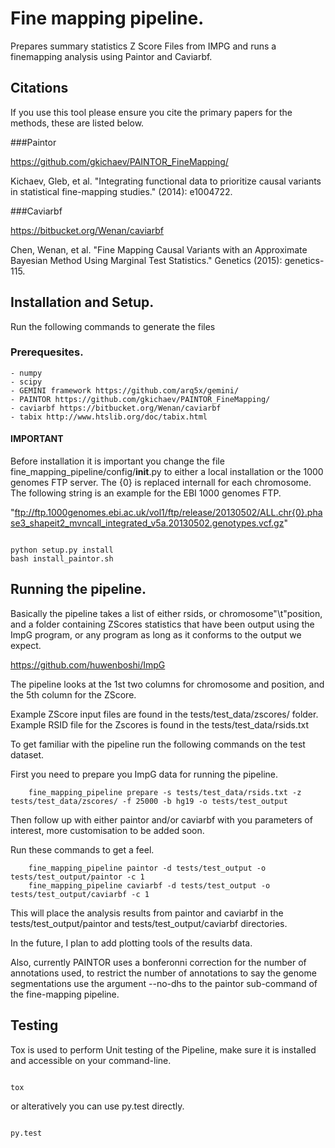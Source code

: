 # Fine mapping pipeline.


Prepares summary statistics Z Score Files from IMPG and runs a finemapping analysis
using Paintor and Caviarbf.

## Citations

If you use this tool please ensure you cite the primary papers for the methods, these are listed below. 

###Paintor

https://github.com/gkichaev/PAINTOR_FineMapping/
 
Kichaev, Gleb, et al. "Integrating functional data to prioritize causal variants in statistical fine-mapping studies." (2014): e1004722.

###Caviarbf

https://bitbucket.org/Wenan/caviarbf

Chen, Wenan, et al. "Fine Mapping Causal Variants with an Approximate Bayesian Method Using Marginal Test Statistics." Genetics (2015): genetics-115.


## Installation and Setup.

Run the following commands to generate the files

### Prerequesites.

    - numpy
    - scipy
    - GEMINI framework https://github.com/arq5x/gemini/
    - PAINTOR https://github.com/gkichaev/PAINTOR_FineMapping/
    - caviarbf https://bitbucket.org/Wenan/caviarbf
    - tabix http://www.htslib.org/doc/tabix.html

#### IMPORTANT

Before installation it is important you change the file fine_mapping_pipeline/config/__init__.py to either a local installation
or the 1000 genomes FTP server. The {0} is replaced internall for each chromosome. The following string is an example for the EBI 1000 genomes FTP.

"ftp://ftp.1000genomes.ebi.ac.uk/vol1/ftp/release/20130502/ALL.chr{0}.phase3_shapeit2_mvncall_integrated_v5a.20130502.genotypes.vcf.gz"

```

python setup.py install
bash install_paintor.sh

```

## Running the pipeline. 

Basically the pipeline takes a list of either rsids, or chromosome"\t"position, and a folder containing 
ZScores statistics that have been output using the ImpG program, or any program as long as it conforms to the output we expect. 

https://github.com/huwenboshi/ImpG

The pipeline looks at the 1st two columns for chromosome and position, and the 5th column for the ZScore. 

Example ZScore input files are found in the tests/test_data/zscores/ folder.
Example RSID file for the Zscores is found in the tests/test_data/rsids.txt 

To get familiar with the pipeline run the following commands on the test dataset.

First you need to prepare you ImpG data for running the pipeline.

```
    fine_mapping_pipeline prepare -s tests/test_data/rsids.txt -z tests/test_data/zscores/ -f 25000 -b hg19 -o tests/test_output
```

Then follow up with either paintor and/or caviarbf with you parameters of interest, more customisation to be added soon.

Run these commands to get a feel.

``` 
    fine_mapping_pipeline paintor -d tests/test_output -o tests/test_output/paintor -c 1
    fine_mapping_pipeline caviarbf -d tests/test_output -o tests/test_output/caviarbf -c 1
```

This will place the analysis results from paintor and caviarbf in the tests/test_output/paintor and tests/test_output/caviarbf directories.

In the future, I plan to add plotting tools of the results data. 

Also, currently PAINTOR uses a bonferonni correction for the number of annotations used, to restrict the number of annotations to say the 
genome segmentations use the argument --no-dhs to the paintor sub-command of the fine-mapping pipeline.

## Testing

Tox is used to perform Unit testing of the Pipeline, make sure it is installed
and accessible on your command-line.

```

tox

```

or alteratively you can use py.test directly.

```

py.test

```


